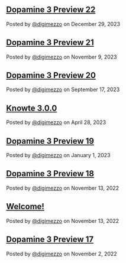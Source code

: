 ## [Dopamine 3 Preview 22](/site/blog/post/dopamine-3-preview-22)

Posted by [@digimezzo](https://twitter.com/digimezzo) on December 29, 2023

## [Dopamine 3 Preview 21](/site/blog/post/dopamine-3-preview-21)

Posted by [@digimezzo](https://twitter.com/digimezzo) on November 9, 2023

## [Dopamine 3 Preview 20](/site/blog/post/dopamine-3-preview-20)

Posted by [@digimezzo](https://twitter.com/digimezzo) on September 17, 2023

## [Knowte 3.0.0](/site/blog/post/knowte-3.0.0)

Posted by [@digimezzo](https://twitter.com/digimezzo) on April 28, 2023

## [Dopamine 3 Preview 19](/site/blog/post/dopamine-3-preview-19)

Posted by [@digimezzo](https://twitter.com/digimezzo) on January 1, 2023

## [Dopamine 3 Preview 18](/site/blog/post/dopamine-3-preview-18)

Posted by [@digimezzo](https://twitter.com/digimezzo) on November 13, 2022

## [Welcome!](/site/blog/post/welcome)

Posted by [@digimezzo](https://twitter.com/digimezzo) on November 13, 2022

## [Dopamine 3 Preview 17](/site/blog/post/dopamine-3-preview-17)

Posted by [@digimezzo](https://twitter.com/digimezzo) on November 2, 2022

